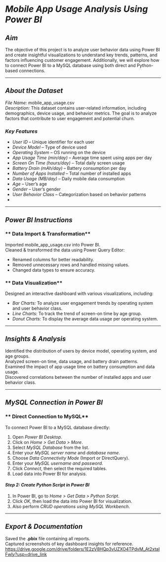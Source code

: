 # *Mobile App Usage Analysis Using Power BI*  

## *Aim*  
The objective of this project is to analyze user behavior data using Power BI and create insightful visualizations to understand key trends, patterns, and factors influencing customer engagement. Additionally, we will explore how to connect Power BI to a MySQL database using both direct and Python-based connections.  

---

## *About the Dataset*  
*File Name:* mobile_app_usage.csv  
*Description:* This dataset contains user-related information, including demographics, device usage, and behavior metrics. The goal is to analyze factors that contribute to user engagement and potential churn.  

### *Key Features*  
- *User ID* – Unique identifier for each user  
- *Device Model* – Type of device used  
- *Operating System* – OS running on the device  
- *App Usage Time (min/day)* – Average time spent using apps per day  
- *Screen On Time (hours/day)* – Total daily screen usage  
- *Battery Drain (mAh/day)* – Battery consumption per day  
- *Number of Apps Installed* – Total number of installed apps  
- *Data Usage (MB/day)* – Daily mobile data consumption  
- *Age* – User’s age  
- *Gender* – User’s gender  
- *User Behavior Class* – Categorization based on behavior patterns
-  
---

## *Power BI Instructions*  

### ** Data Import & Transformation**  
Imported mobile_app_usage.csv into Power BI.  
Cleaned & transformed the data using Power Query Editor:  
- Renamed columns for better readability.  
- Removed unnecessary rows and handled missing values.  
- Changed data types to ensure accuracy.  

### ** Data Visualization**  
Designed an interactive dashboard with various visualizations, including:  
- *Bar Charts:* To analyze user engagement trends by operating system and user behavior class.  
- *Line Charts:* To track the trend of screen-on time by age group.  
- *Donut Charts:* To display the average data usage per operating system.  

---

## *Insights & Analysis*  
Identified the distribution of users by device model, operating system, and age groups.  
Analyzed screen-on time, data usage, and battery drain patterns.  
Examined the impact of app usage time on battery consumption and data usage.  
Discovered correlations between the number of installed apps and user behavior class.  

---

## *MySQL Connection in Power BI*  

### ** Direct Connection to MySQL**  
To connect Power BI to a MySQL database directly:  
1. Open *Power BI Desktop*.  
2. Click on *Home > Get Data > More*.  
3. Select *MySQL Database* from the list.  
4. Enter your *MySQL server name* and *database name*.  
5. Choose *Data Connectivity Mode* (Import or DirectQuery).  
6. Enter your *MySQL username and password*.  
7. Click *Connect*, then select the required tables.  
8. Load data into Power BI for analysis.  


#### *Step 2: Create Python Script in Power BI*  
1. In Power BI, go to *Home > Get Data > Python Script*.  
2. Click *OK*, then load the data into Power BI for visualization.  
3. Also perform *CRUD operations using MySQL Workbench*.  

---

## *Export & Documentation*  
Saved the **.pbix** file containing all reports.  
Captured screenshots of key dashboard insights for reference.  
https://drive.google.com/drive/folders/1E2zV8HQp3vUZXO4TPdvM_At2xtaIFwIy?usp=drive_link
